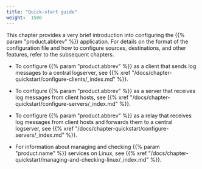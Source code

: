 ```yaml
---
title: "Quick-start guide"
weight:  1500
---
```

<!-- DISCLAIMER: This file is based on the syslog-ng Open Source Edition documentation https://github.com/balabit/syslog-ng-ose-guides/commit/2f4a52ee61d1ea9ad27cb4f3168b95408fddfdf2 and is used under the terms of The syslog-ng Open Source Edition Documentation License. The file has been modified by Axoflow. -->

This chapter provides a very brief introduction into configuring the {{% param "product.abbrev" %}} application. For details on the format of the configuration file and how to configure sources, destinations, and other features, refer to the subsequent chapters.

  - To configure {{% param "product.abbrev" %}} as a client that sends log messages to a central logserver, see {{% xref "/docs/chapter-quickstart/configure-clients/_index.md" %}}.

  - To configure {{% param "product.abbrev" %}} as a server that receives log messages from client hosts, see {{% xref "/docs/chapter-quickstart/configure-servers/_index.md" %}}.

  - To configure {{% param "product.abbrev" %}} as a relay that receives log messages from client hosts and forwards them to a central logserver, see {{% xref "/docs/chapter-quickstart/configure-servers/_index.md" %}}.

  - For information about managing and checking {{% param "product.name" %}} services on Linux, see {{% xref "/docs/chapter-quickstart/managing-and-checking-linux/_index.md" %}}.
